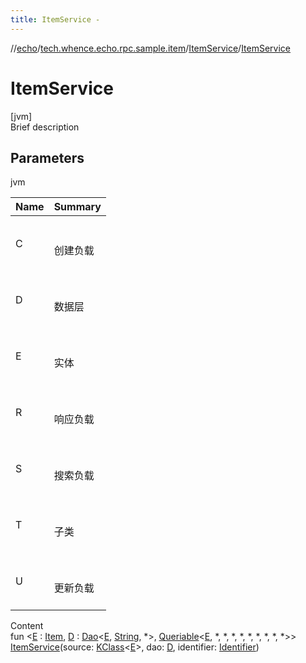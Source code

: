 ```yaml
---
title: ItemService -
---
```

//[echo](../../index.md)/[tech.whence.echo.rpc.sample.item](../index.md)/[ItemService](index.md)/[ItemService](-item-service.md)



# ItemService  
[jvm]  
Brief description  


## Parameters  
  
jvm  
  
|  Name|  Summary| 
|---|---|
| C| <br><br>创建负载<br><br>
| D| <br><br>数据层<br><br>
| E| <br><br>实体<br><br>
| R| <br><br>响应负载<br><br>
| S| <br><br>搜索负载<br><br>
| T| <br><br>子类<br><br>
| U| <br><br>更新负载<br><br>
  
  
Content  
fun <[E](index.md) : [Item](../-item/index.md), [D](index.md) : [Dao](../../tech.whence.echo.dal.dao/-dao/index.md)<[E](index.md), [String](https://kotlinlang.org/api/latest/jvm/stdlib/kotlin/-string/index.html), *>, [Queriable](../../tech.whence.echo.dal.dao/-queriable/index.md)<[E](index.md), *, *, *, *, *, *, *, *, *>> [ItemService](-item-service.md)(source: [KClass](https://kotlinlang.org/api/latest/jvm/stdlib/kotlin.reflect/-k-class/index.html)<[E](index.md)>, dao: [D](index.md), identifier: [Identifier](../../tech.whence.echo.dal.entity.id/-identifier/index.md))  



